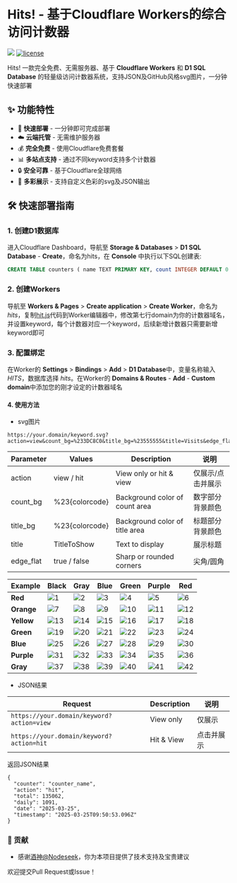 # Hits! - 基于Cloudflare Workers的综合访问计数器
<p>
<img src="https://hits.xykt.de/hits_github.svg?action=hit&count_bg=%23FFA552&title_bg=%231D8834&title=Visits&edge_flat=false&ts=${new Date().getTime()}"/> 
<a href="/LICENSE"><img src="https://img.shields.io/badge/License-AGPL%20v3-blue.svg" alt="license" /></a>  
</p> 

Hits! 一款完全免费、无需服务器、基于 **Cloudflare Workers** 和 **D1 SQL Database** 的轻量级访问计数器系统，支持JSON及GitHub风格svg图片，一分钟快速部署

## ✨ 功能特性

- 🚀 **快速部署** - 一分钟即可完成部署
- ☁️ **云端托管** - 无需维护服务器
- 💰 **完全免费** - 使用Cloudflare免费套餐
- 📊 **多站点支持** - 通过不同keyword支持多个计数器
- 🔒 **安全可靠** - 基于Cloudflare全球网络
- 👀 **多彩展示** - 支持自定义色彩的svg及JSON输出

## 🛠 快速部署指南

### 1. 创建D1数据库

进入Cloudflare Dashboard，导航至 **Storage & Databases** > **D1 SQL Database** - **Create**，命名为hits，在 **Console** 中执行以下SQL创建表:

```sql
CREATE TABLE counters ( name TEXT PRIMARY KEY, count INTEGER DEFAULT 0 );
```

### 2. 创建Workers

导航至 **Workers & Pages** > **Create application** > **Create Worker**，命名为 _hits_，复制[hit.js](https://github.com/xykt/Hits/blob/main/hits.js)代码到Worker编辑器中，修改第七行domain为你的计数器域名，并设置keyword，每个计数器对应一个keyword，后续新增计数器只需要新增keyword即可


### 3. 配置绑定

在Worker的 **Settings** > **Bindings** > **Add** > **D1 Database**中，变量名称输入 _HITS_，数据库选择 _hits_。在Worker的 **Domains & Routes** - **Add** - **Custom domain**中添加您的刚才设定的计数器域名


#### 4. 使用方法

- svg图片

```
https://your.domain/keyword.svg?action=view&count_bg=%233DC8C0&title_bg=%23555555&title=Visits&edge_flat=false
```

| Parameter  | Values               | Description                       | 说明                         |
|------------|----------------------|-----------------------------------|----------------------------|
| action     | view / hit           | View only or hit & view           | 仅展示/点击并展示           |
| count_bg   | %23{colorcode}        | Background color of count area    | 数字部分背景颜色            |
| title_bg   | %23{colorcode}        | Background color of title area    | 标题部分背景颜色            |
| title      | TitleToShow          | Text to display                   | 展示标题                    |
| edge_flat  | true / false        | Sharp or rounded corners        | 尖角/圆角                   |

| Example       | Black | Gray | Blue | Green | Purple | Red |
|---------------|-------|------|------|-------|--------|-----|
| **Red** | ![1](https://raw.githubusercontent.com/xykt/Hits/refs/heads/main/res/11.svg) | ![2](https://raw.githubusercontent.com/xykt/Hits/refs/heads/main/res/12.svg) | ![3](https://raw.githubusercontent.com/xykt/Hits/refs/heads/main/res/13.svg) | ![4](https://raw.githubusercontent.com/xykt/Hits/refs/heads/main/res/14.svg) | ![5](https://raw.githubusercontent.com/xykt/Hits/refs/heads/main/res/15.svg) | ![6](https://raw.githubusercontent.com/xykt/Hits/refs/heads/main/res/16.svg) |
| **Orange** | ![7](https://raw.githubusercontent.com/xykt/Hits/refs/heads/main/res/21.svg) | ![8](https://raw.githubusercontent.com/xykt/Hits/refs/heads/main/res/22.svg) | ![9](https://raw.githubusercontent.com/xykt/Hits/refs/heads/main/res/23.svg) | ![10](https://raw.githubusercontent.com/xykt/Hits/refs/heads/main/res/24.svg) | ![11](https://raw.githubusercontent.com/xykt/Hits/refs/heads/main/res/25.svg) | ![12](https://raw.githubusercontent.com/xykt/Hits/refs/heads/main/res/26.svg) |
| **Yellow** | ![13](https://raw.githubusercontent.com/xykt/Hits/refs/heads/main/res/31.svg) | ![14](https://raw.githubusercontent.com/xykt/Hits/refs/heads/main/res/32.svg) | ![15](https://raw.githubusercontent.com/xykt/Hits/refs/heads/main/res/33.svg) | ![16](https://raw.githubusercontent.com/xykt/Hits/refs/heads/main/res/34.svg) | ![17](https://raw.githubusercontent.com/xykt/Hits/refs/heads/main/res/35.svg) | ![18](https://raw.githubusercontent.com/xykt/Hits/refs/heads/main/res/36.svg) |
| **Green** | ![19](https://raw.githubusercontent.com/xykt/Hits/refs/heads/main/res/41.svg) | ![20](https://raw.githubusercontent.com/xykt/Hits/refs/heads/main/res/42.svg) | ![21](https://raw.githubusercontent.com/xykt/Hits/refs/heads/main/res/43.svg) | ![22](https://raw.githubusercontent.com/xykt/Hits/refs/heads/main/res/44.svg) | ![23](https://raw.githubusercontent.com/xykt/Hits/refs/heads/main/res/45.svg) | ![24](https://raw.githubusercontent.com/xykt/Hits/refs/heads/main/res/46.svg) |
| **Blue** | ![25](https://raw.githubusercontent.com/xykt/Hits/refs/heads/main/res/51.svg) | ![26](https://raw.githubusercontent.com/xykt/Hits/refs/heads/main/res/52.svg) | ![27](https://raw.githubusercontent.com/xykt/Hits/refs/heads/main/res/53.svg) | ![28](https://raw.githubusercontent.com/xykt/Hits/refs/heads/main/res/54.svg) | ![29](https://raw.githubusercontent.com/xykt/Hits/refs/heads/main/res/55.svg) | ![30](https://raw.githubusercontent.com/xykt/Hits/refs/heads/main/res/56.svg) |
| **Purple** | ![31](https://raw.githubusercontent.com/xykt/Hits/refs/heads/main/res/61.svg) | ![32](https://raw.githubusercontent.com/xykt/Hits/refs/heads/main/res/62.svg) | ![33](https://raw.githubusercontent.com/xykt/Hits/refs/heads/main/res/63.svg) | ![34](https://raw.githubusercontent.com/xykt/Hits/refs/heads/main/res/64.svg) | ![35](https://raw.githubusercontent.com/xykt/Hits/refs/heads/main/res/65.svg) | ![36](https://raw.githubusercontent.com/xykt/Hits/refs/heads/main/res/66.svg) |
| **Gray** | ![37](https://raw.githubusercontent.com/xykt/Hits/refs/heads/main/res/71.svg) | ![38](https://raw.githubusercontent.com/xykt/Hits/refs/heads/main/res/72.svg) | ![39](https://raw.githubusercontent.com/xykt/Hits/refs/heads/main/res/73.svg) | ![40](https://raw.githubusercontent.com/xykt/Hits/refs/heads/main/res/74.svg) | ![41](https://raw.githubusercontent.com/xykt/Hits/refs/heads/main/res/75.svg) | ![42](https://raw.githubusercontent.com/xykt/Hits/refs/heads/main/res/76.svg) |


- JSON结果

| Request | Description | 说明 |
|-|-|-|
| ```https://your.domain/keyword?action=view``` | View only | 仅展示 |
| ```https://your.domain/keyword?action=hit``` | Hit & View | 点击并展示 |

返回JSON结果
```
{
  "counter": "counter_name",
  "action": "hit",
  "total": 135062,
  "daily": 1091,
  "date": "2025-03-25",
  "timestamp": "2025-03-25T09:50:53.096Z"
}
```

### 🤝 贡献

- 感谢[酒神@Nodeseek](https://www.nodeseek.com/space/9#/general)，你为本项目提供了技术支持及宝贵建议

欢迎提交Pull Request或Issue！
